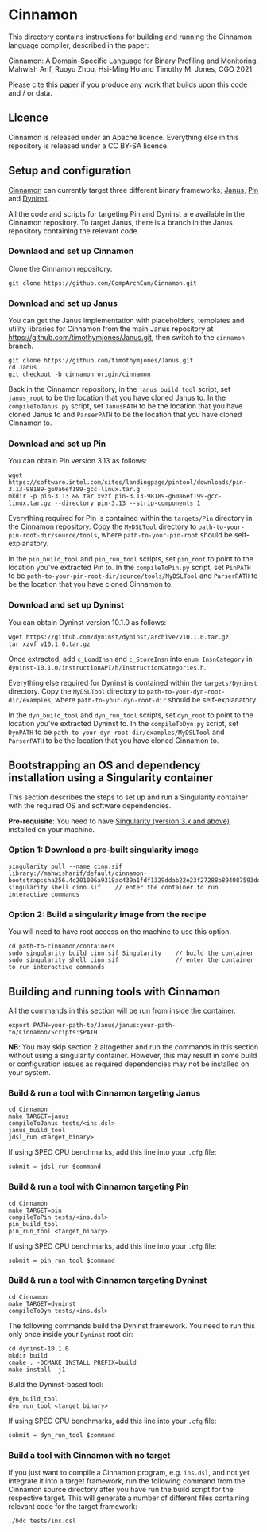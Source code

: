 # Cinnamon

This directory contains instructions for building and running the Cinnamon language compiler, described in the paper:

Cinnamon: A Domain-Specific Language for Binary Profiling and Monitoring,
Mahwish Arif, Ruoyu Zhou, Hsi-Ming Ho and Timothy M. Jones,
CGO 2021

Please cite this paper if you produce any work that builds upon this code and / or data.


## Licence

Cinnamon is released under an Apache licence.  Everything else in this repository is released under a CC BY-SA licence.


## Setup and configuration

[Cinnamon](https://github.com/CompArchCam/Cinnamon) can currently target three different binary frameworks; [Janus](https://github.com/timothymjones/Janus), [Pin](https://software.intel.com/content/www/us/en/develop/articles/pin-a-dynamic-binary-instrumentation-tool.html) and [Dyninst](https://dyninst.org/dyninst).

All the code and scripts for targeting Pin and Dyninst are available in the Cinnamon repository.  To target Janus, there is a branch in the Janus repository containing the relevant code.


### Downlaod and set up Cinnamon

Clone the Cinnamon repository:

`git clone https://github.com/CompArchCam/Cinnamon.git`

### Download and set up Janus

You can get the Janus implementation with placeholders, templates and utility libraries for Cinnamon from the main Janus repository at https://github.com/timothymjones/Janus.git, then switch to the `cinnamon` branch.

```shell-session
git clone https://github.com/timothymjones/Janus.git
cd Janus
git checkout -b cinnamon origin/cinnamon
```

Back in the Cinnamon repository, in the `janus_build_tool` script, set `janus_root` to be the location that you have cloned Janus to.  In the `compileToJanus.py` script, set `JanusPATH` to be the location that you have cloned Janus to and `ParserPATH` to be the location that you have cloned Cinnamon to.

### Download and set up Pin

You can obtain Pin version 3.13 as follows:

```shell-session
wget https://software.intel.com/sites/landingpage/pintool/downloads/pin-3.13-98189-g60a6ef199-gcc-linux.tar.g
mkdir -p pin-3.13 && tar xvzf pin-3.13-98189-g60a6ef199-gcc-linux.tar.gz --directory pin-3.13 --strip-components 1
```

Everything required for Pin is contained within the `targets/Pin` directory in the Cinnamon repository.  Copy the `MyDSLTool` directory to `path-to-your-pin-root-dir/source/tools`, where `path-to-your-pin-root` should be self-explanatory.

In the `pin_build_tool` and `pin_run_tool` scripts, set `pin_root` to point to the location you've extracted Pin to.  In the `compileToPin.py` script, set `PinPATH` to be `path-to-your-pin-root-dir/source/tools/MyDSLTool` and `ParserPATH` to be the location that you have cloned Cinnamon to.

### Download and set up Dyninst

You can obtain Dyninst version 10.1.0 as follows:

```shell-session
wget https://github.com/dyninst/dyninst/archive/v10.1.0.tar.gz
tar xzvf v10.1.0.tar.gz
```

Once extracted, add `c_LoadInsn` and `c_StoreInsn` into `enum InsnCategory` in `dyninst-10.1.0/instructionAPI/h/InstructionCategories.h`.

Everything else required for Dyninst is contained within the `targets/Dyninst` directory.  Copy the `MyDSLTool` directory to `path-to-your-dyn-root-dir/examples`, where `path-to-your-dyn-root-dir` should be self-explanatory.

In the `dyn_build_tool` and `dyn_run_tool` scripts, set `dyn_root` to point to the location you've extracted Dyninst to.  In the `compileToDyn.py` script, set `DynPATH` to be `path-to-your-dyn-root-dir/examples/MyDSLTool` and `ParserPATH` to be the location that you have cloned Cinnamon to.


## Bootstrapping an OS and dependency installation using a Singularity container

This section describes the steps to set up and run a Singularity container with the required OS and software dependencies.

**Pre-requisite**: You need to have [Singularity (version 3.x and above)](https://sylabs.io/guides/3.0/user-guide/quick_start.html) installed on your machine.

### Option 1: Download a pre-built singularity image

```shell-session
singularity pull --name cinn.sif library://mahwisharif/default/cinnamon-bootstrap:sha256.4c201006a9318ac439a1fdf1329ddab22e23f27288b894087593dd2b232b4bda
singularity shell cinn.sif    // enter the container to run interactive commands
```

### Option 2: Build a singularity image from the recipe

You will need to have root access on the machine to use this option.

```shell-session
cd path-to-cinnamon/containers
sudo singularity build cinn.sif Singularity    // build the container
sudo singularity shell cinn.sif                // enter the container to run interactive commands
```


## Building and running tools with Cinnamon

All the commands in this section will be run from inside the container.

```shell-session
export PATH=your-path-to/Janus/janus:your-path-to/Cinnamon/Scripts:$PATH
```

**NB**: You may skip section 2 altogether and run the commands in this section without using a singularity container. However, this may result in some build or configuration issues as required dependencies may not be installed on your system.

### Build & run a tool with Cinnamon targeting Janus

```shell-session
cd Cinnamon
make TARGET=janus
compileToJanus tests/<ins.dsl>
janus_build_tool
jdsl_run <target_binary>
```

If using SPEC CPU benchmarks, add this line into your `.cfg` file:

```shell-session
submit = jdsl_run $command
```

### Build & run a tool with Cinnamon targeting Pin

```shell-session
cd Cinnamon
make TARGET=pin
compileToPin tests/<ins.dsl>
pin_build_tool
pin_run_tool <target_binary>
```

If using SPEC CPU benchmarks, add this line into your `.cfg` file:

```shell-session
submit = pin_run_tool $command
```

### Build & run a tool with Cinnamon targeting Dyninst

```shell-session
cd Cinnamon
make TARGET=dyninst
compileToDyn tests/<ins.dsl>
```

The following commands build the Dyninst framework. You need to run this only once inside your `Dyninst` root dir:

```shell-session
cd dyninst-10.1.0
mkdir build
cmake . -DCMAKE_INSTALL_PREFIX=build
make install -j1
```

Build the Dyninst-based tool:

```shell-session
dyn_build_tool
dyn_run_tool <target_binary>
```

If using SPEC CPU benchmarks, add this line into your `.cfg` file:

```shell-session
submit = dyn_run_tool $command
```

### Build a tool with Cinnamon with no target

If you just want to compile a Cinnamon program, e.g. `ins.dsl`, and not yet integrate it into a target framework, run the following command from the Cinnamon source directory after you have run the build script for the respective target. This will generate a number of different files containing relevant code for the target framework:

```shell-session
./bdc tests/ins.dsl
```
